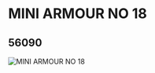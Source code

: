 # MINI ARMOUR NO 18
## 56090
![MINI ARMOUR NO 18](https://lc-www-live-s.legocdn.com/media/bricks/5/2/4294605.jpg)